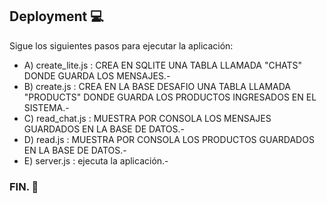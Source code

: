 ## Deployment :computer:

Sigue los siguientes pasos para ejecutar la aplicación:

- A) create_lite.js : CREA EN SQLITE UNA TABLA LLAMADA "CHATS" DONDE GUARDA LOS MENSAJES.-
- B) create.js : CREA EN LA BASE DESAFIO UNA TABLA LLAMADA "PRODUCTS" DONDE GUARDA LOS PRODUCTOS INGRESADOS EN EL SISTEMA.-
- C) read_chat.js : MUESTRA POR CONSOLA LOS MENSAJES GUARDADOS EN LA BASE DE DATOS.- 
- D) read.js : MUESTRA POR CONSOLA LOS PRODUCTOS GUARDADOS EN LA BASE DE DATOS.- 
- E) server.js : ejecuta la aplicación.-

### FIN. :vulcan_salute: